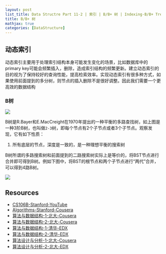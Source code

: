 ```yaml
---
layout: post
list_title: Data Structre Part 11-2 | 索引 | B/B+ 树 | Indexing-B/B+ Tree
title: B/B+ 树 
mathjax: true
categories: [DataStructure]
---
```


## 动态索引

动态索引主要用于处理索引结构本身可能发生变化的场景，比如数据库中的primary key可能会频繁插入，删除，造成索引结构的频繁更新。建立动态索引的目的视为了保持较好的查询性能，提高检索效率。实现动态索引有很多种方式，如果使用前面提到的多分树，则节点的插入删除不是很好调整。因此我们需要一个更高效的数据结构

### B树

<img class="md-img-center" src="{{site.baseurl}}/assets/images/2008/09/B-Tree-1.png">

B树是R.Bayer和E.MacCreight在1970年提出的一种平衡的多路查找树，如上图是一种3阶B树，也叫做`2-3`树，即每个节点有2个子节点或者3个子节点。观察发现，它有如下性质：

1. 所有底层的节点，深度是一致的，是一种理想平衡的搜索树

B树所谓的多路搜索树和前面提到的二路搜索树实际上是等价的，将BST节点进行合并即可得到B树。例如下图中，将BST的根节点和两个子节点进行“两代”合并，可以得到4路B树。

<img class="md-img-center" src="{{site.baseurl}}/assets/images/2010/09/b-tree-2.png">















## Resources 

- [CS106B-Stanford-YouTube](https://www.youtube.com/watch?v=NcZ2cu7gc-A&list=PLnfg8b9vdpLn9exZweTJx44CII1bYczuk)
- [Algorithms-Stanford-Cousera](https://www.coursera.org/learn/algorithms-divide-conquer/home/welcome)
- [算法与数据结构-1-北大-Cousera](https://www.coursera.org/learn/shuju-jiegou-suanfa/home/welcome)
- [算法与数据结构-2-北大-Cousera](https://www.coursera.org/learn/gaoji-shuju-jiegou/home/welcome)
- [算法与数据结构-1-清华-EDX](https://courses.edx.org/courses/course-v1:TsinghuaX+30240184.1x+3T2017/course/)
- [算法与数据结构-2-清华-EDX](https://courses.edx.org/courses/course-v1:PekingX+04833050X+1T2016/course/)
- [算法设计与分析-1-北大-Cousera](https://www.coursera.org/learn/algorithms/home/welcome)
- [算法设计与分析-2-北大-EDX](https://courses.edx.org/courses/course-v1:PekingX+04833050X+1T2016/course/)

